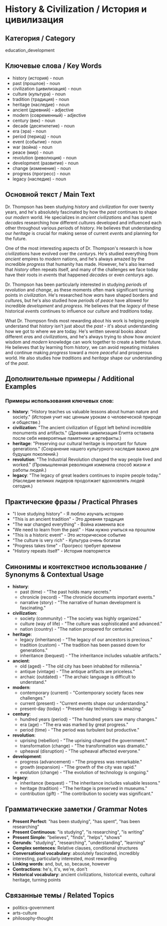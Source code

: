# History & Civilization / История и цивилизация

## Категория / Category
education_development


## Ключевые слова / Key Words
- history (история) - noun
- past (прошлое) - noun
- civilization (цивилизация) - noun
- culture (культура) - noun
- tradition (традиция) - noun
- heritage (наследие) - noun
- ancient (древний) - adjective
- modern (современный) - adjective
- century (век) - noun
- decade (десятилетие) - noun
- era (эра) - noun
- period (период) - noun
- event (событие) - noun
- war (война) - noun
- peace (мир) - noun
- revolution (революция) - noun
- development (развитие) - noun
- change (изменение) - noun
- progress (прогресс) - noun
- legacy (наследие) - noun

## Основной текст / Main Text

Dr. Thompson has been studying *history* and *civilization* for over twenty years, and he's absolutely fascinated by how the *past* continues to shape our *modern* world. He specializes in *ancient* *civilization*s and has spent *decade*s researching how different *culture*s developed and influenced each other throughout various *period*s of *history*. He believes that understanding our *heritage* is crucial for making sense of current *event*s and planning for the future.

One of the most interesting aspects of Dr. Thompson's research is how *civilization*s have evolved over the *century*s. He's studied everything from *ancient* empires to *modern* nations, and he's always amazed by the incredible *progress* that humanity has made. However, he's also learned that *history* often repeats itself, and many of the challenges we face today have their roots in *event*s that happened *decade*s or even *century*s ago.

Dr. Thompson has been particularly interested in studying *period*s of *revolution* and *change*, as these moments often mark significant turning points in *civilization*. He's researched how *war*s have shaped borders and *culture*s, but he's also studied how *period*s of *peace* have allowed for incredible *development* and *progress*. He believes that the *legacy* of these historical *event*s continues to influence our *culture* and *tradition*s today.

What Dr. Thompson finds most rewarding about his work is helping people understand that *history* isn't just about the *past* - it's about understanding how we got to where we are today. He's written several books about different *era*s and *civilization*s, and he's always trying to show how *ancient* wisdom and *modern* knowledge can work together to create a better future. He believes that by learning from *history*, we can avoid repeating mistakes and continue making *progress* toward a more *peace*ful and prosperous world. He also studies how *tradition*s and *heritage* shape our understanding of the *past*.

## Дополнительные примеры / Additional Examples

### Примеры использования ключевых слов:
- **history**: "History teaches us valuable lessons about human nature and society." (История учит нас ценным урокам о человеческой природе и обществе.)
- **civilization**: "The ancient civilization of Egypt left behind incredible monuments and artifacts." (Древняя цивилизация Египта оставила после себя невероятные памятники и артефакты.)
- **heritage**: "Preserving our cultural heritage is important for future generations." (Сохранение нашего культурного наследия важно для будущих поколений.)
- **revolution**: "The Industrial Revolution changed the way people lived and worked." (Промышленная революция изменила способ жизни и работы людей.)
- **legacy**: "The legacy of great leaders continues to inspire people today." (Наследие великих лидеров продолжает вдохновлять людей сегодня.)

## Практические фразы / Practical Phrases

- "I love studying history" - Я люблю изучать историю
- "This is an ancient tradition" - Это древняя традиция
- "The war changed everything" - Война изменила все
- "We need to learn from the past" - Нам нужно учиться на прошлом
- "This is a historic event" - Это историческое событие
- "The culture is very rich" - Культура очень богатая
- "Progress takes time" - Прогресс требует времени
- "History repeats itself" - История повторяется

## Синонимы и контекстное использование / Synonyms & Contextual Usage

- **history**: 
  - past (time) - "The past holds many secrets."
  - chronicle (record) - "The chronicle documents important events."
  - narrative (story) - "The narrative of human development is fascinating."
- **civilization**: 
  - society (community) - "The society was highly organized."
  - culture (way of life) - "The culture was sophisticated and advanced."
  - nation (country) - "The nation prospered for centuries."
- **heritage**: 
  - legacy (inheritance) - "The legacy of our ancestors is precious."
  - tradition (custom) - "The tradition has been passed down for generations."
  - inheritance (bequest) - "The inheritance includes valuable artifacts."
- **ancient**: 
  - old (aged) - "The old city has been inhabited for millennia."
  - antique (vintage) - "The antique artifacts are priceless."
  - archaic (outdated) - "The archaic language is difficult to understand."
- **modern**: 
  - contemporary (current) - "Contemporary society faces new challenges."
  - current (present) - "Current events shape our understanding."
  - present-day (today) - "Present-day technology is amazing."
- **century**: 
  - hundred years (period) - "The hundred years saw many changes."
  - era (age) - "The era was marked by great progress."
  - period (time) - "The period was turbulent but productive."
- **revolution**: 
  - uprising (rebellion) - "The uprising changed the government."
  - transformation (change) - "The transformation was dramatic."
  - upheaval (disruption) - "The upheaval affected everyone."
- **development**: 
  - progress (advancement) - "The progress was remarkable."
  - growth (expansion) - "The growth of the city was rapid."
  - evolution (change) - "The evolution of technology is ongoing."
- **legacy**: 
  - inheritance (bequest) - "The inheritance includes valuable lessons."
  - heritage (tradition) - "The heritage is preserved in museums."
  - contribution (gift) - "The contribution to society was significant."

## Грамматические заметки / Grammar Notes

- **Present Perfect**: "has been studying", "has spent", "has been researching"
- **Present Continuous**: "is studying", "is researching", "is writing"
- **Present Simple**: "believes", "finds", "helps", "shows"
- **Gerunds**: "studying", "researching", "understanding", "learning"
- **Complex sentences**: Relative clauses, conditional structures
- **Conversational vocabulary**: absolutely fascinated, incredibly interesting, particularly interested, most rewarding
- **Linking words**: and, but, so, because, however
- **Contractions**: he's, it's, we're, don't
- **Historical vocabulary**: ancient civilizations, historical events, cultural heritage, turning points

## Связанные темы / Related Topics

- politics-government
- arts-culture
- philosophy-thought

